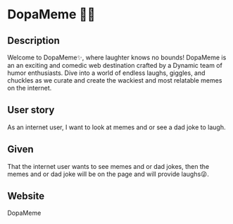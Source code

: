 # DopaMeme 🥳🤪

## Description
Welcome to DopaMeme✨, where laughter knows no bounds! DopaMeme is an an exciting and comedic web destination crafted by a Dynamic team of humor enthusiasts. Dive into a world of endless laughs, giggles, and chuckles as we curate and create the wackiest and most relatable memes on the internet. 

## User story
As an internet user, I want to look at memes and or see a dad joke to laugh.
## Given
That the internet user wants to see memes and or dad jokes, then the memes and or dad joke will be on the page and will provide laughs😜.

## Website
<a herf="#">DopaMeme</a>